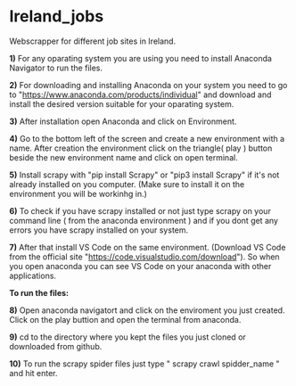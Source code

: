# Ireland_jobs
Webscrapper for different job sites  in Ireland.

**1)** For any oparating system you are using you need to install Anaconda Navigator to run the files. 

**2)** For downloading and installing Anaconda on your system you need to go to "https://www.anaconda.com/products/individual" and download and install the desired  version suitable for your oparating system.

**3)** After installation open Anaconda and click on Environment.

**4)** Go to the bottom left of the screen and create a new environment with a name. After creation the environment click on the triangle( play ) button beside the new environment name and click on open terminal. 

**5)** Install scrapy with "pip install Scrapy" or "pip3 install Scrapy" if it's not already installed on you computer. (Make sure to install it on the environment you will be workinhg in.)  

**6)** To check if you have scrapy installed or not just type scrapy on your command line ( from the anaconda environment ) and if you dont get any errors you have scrapy installed on your system. 

**7)** After that install VS Code on the same environment. (Download VS Code from the official site "https://code.visualstudio.com/download"). So when you open anaconda you can see VS Code on your anaconda with other applications.

**To run the files:**

**8)** Open anaconda navigatort and click on the enviroment you just created. Click on the play buttion and open the terminal from anaconda. 

**9)** cd to the directory where you kept the files you just cloned or downloaded from github.

**10)** To run the scrapy spider files just type   " scrapy crawl spidder_name " and hit enter.


